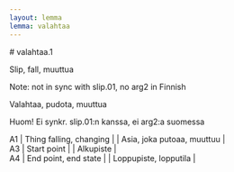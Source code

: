 ```yaml
---
layout: lemma
lemma: valahtaa
---
```


<div class="sense">
# <span class="sensename">valahtaa.1</span>

<span class="description">Slip, fall, muuttua</span>

Note: not in sync with slip.01, no arg2 in Finnish

<span class="description">Valahtaa, pudota, muuttua</span>

Huom! Ei synkr. slip.01:n kanssa, ei arg2:a suomessa

A1 | Thing falling, changing |   | Asia, joka putoaa, muuttuu |  
A3 | Start point |   | Alkupiste |  
A4 | End point, end state |   | Loppupiste, lopputila |  

</div>

